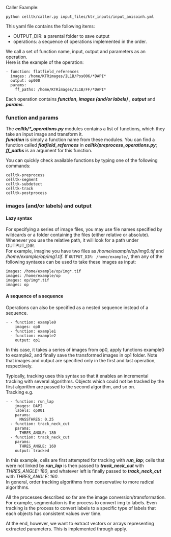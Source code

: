 Caller Example:
```
python celltk/caller.py input_files/ktr_inputs/input_anisoinh.yml
```
This yaml file contains the following items:
- OUTPUT_DIR: a parental folder to save output
- operations: a sequence of operations implemented in the order.


We call a set of function name, input, output and parameters as an operation.  
Here is the example of the operation:
```
- function: flatfield_references
  images: /home/KTRimages/IL1B/Pos006/*DAPI*
  output: op000
  params:
    ff_paths: /home/KTRimages/IL1B/FF/*DAPI*
```
Each operation contains ___function___, ___images (and/or labels)___ , ___output___ and ___params___.  


### function and params
The ___celltk\/\*\_operations.py___ modules contains a list of functions, which they take an input image and transform it.  
___function___ is simply a function name from these modules. You can find a function called ___flatfield\_refernces___ in ___celltk/preprocess\_operations.py___; ___ff_paths___ is an argument for this function.

You can quickly check available functions by typing one of the following commands:
```
celltk-preprocess
celltk-segment
celltk-subdetect
celltk-track
celltk-postprocess
```


### images (and/or labels) and output

#### Lazy syntax  
For specifying a series of image files, you may use file names specified by wildcards or a folder containing the files (either relative or absolute). Whenever you use the relative path, it will look for a path under OUTPUT_DIR.   
For example, imagine you have two files as _/home/example/op/img0.tif_ and _/home/example/op/img1.tif_. If `OUTPUT_DIR: /home/example/`, then any of the following syntaxes can be used to take these images as input:
```
images: /home/example/op/img*.tif
images: /home/example/op
images: op/img*.tif
images: op
```

#### A sequence of a sequence
Operations can also be specified as a nested sequence instead of a sequence. 

```
- - function: example0
    images: op0
  - function: example1
  - function: example2
    output: op1
```

In this case, it takes a series of images from op0, apply functions  example0 to example2, and finally save the transformed images in op1 folder. Note that images and output are specified only in the first and last operation, respectively.  

Typically, tracking uses this syntax so that it enables an incremental tracking with several algorithms. Objects which could not be tracked by the first algorithm are passed to the second algorithm, and so on.  
Tracking e.g.
```
- - function: run_lap
    images: DAPI
    labels: op001
    params:
      MASSTHRES: 0.25
  - function: track_neck_cut
    params:
      THRES_ANGLE: 180
  - function: track_neck_cut
    params:
      THRES_ANGLE: 160
    output: tracked
```
In this example, cells are first attempted for tracking with ___run_lap___; cells that were not linked by ___run_lap___ is then passed to ___track_neck_cut___ with _THRES_ANGLE: 180_, and whatever left is finally passed to ___track_neck_cut___ with _THRES_ANGLE: 160_.  
In general, order tracking algorithms from conservative to more radical algorithms.


All the processes described so far are the image conversion/transformation. For example, segmentation is the process to convert img to labels. Even tracking is the process to convert labels to a specific type of labels that each objects has consistent values over time.

At the end, however, we want to extract vectors or arrays representing extracted parameters. This is implemented through apply.


